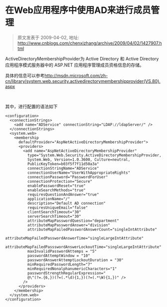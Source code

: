 # 在Web应用程序中使用AD来进行成员管理 
> 原文发表于 2009-04-02, 地址: http://www.cnblogs.com/chenxizhang/archive/2009/04/02/1427907.html 


ActiveDirectoryMembershipProvider为 Active Directory 和 Active Directory 应用程序模式服务器中的 ASP.NET 应用程序管理成员资格信息的存储。

 具体的信息可以参考<http://msdn.microsoft.com/zh-cn/library/system.web.security.activedirectorymembershipprovider(VS.80).aspx>

  

 其中，进行配置的语法如下


```
<configuration>
  <connectionStrings>
    <add name="ADService" connectionString="LDAP://ldapServer/" />
  </connectionStrings>
  <system.web>
    <membership
      defaultProvider="AspNetActiveDirectoryMembershipProvider">
      <providers>
        <add name="AspNetActiveDirectoryMembershipProvider"
          type="System.Web.Security.ActiveDirectoryMembershipProvider,
          System.Web, Version=1.0.3600, Culture=neutral,
          PublicKeyToken=b03f5f7f11d50a3a"
          connectionStringName="ADService"
          connectionUserName="UserWithAppropriateRights"
          connectionPassword="PasswordForUser"
          connectionProtection="Secure"
          enablePasswordReset="true"
          enableSearchMethods="true"
          requiresQuestionAndAnswer="true"
          applicationName="/"
          description="Default AD connection"
          requiresUniqueEmail="false"
          clientSearchTimeout="30"
          serverSearchTimeout="30"
          attributeMapPasswordQuestion="department"
          attributeMapPasswordAnswer="division"
          attributeMapFailedPasswordAnswerCount="singleIntAttribute"
          attributeMapFailedPasswordAnswerTime="singleLargeIntAttribute"
          attributeMapFailedPassswordAnswerLockoutTime="singleLargeIntAttribute"
          maxInvalidPasswordAttemps = "5"
          passwordAttemptWindow = "10"
          passwordAnswerAttemptLockoutDuration = "30"
          minRequiredPasswordLength="7"
          minRequiredNonalphanumericCharacters="1"
          passwordStrengthRegularExpression="
          @\"(?=.{6,})(?=(.*\d){1,})(?=(.*\W){1,})" />
        />
      </providers>
    </membership>
  </system.web>
</configuration>
```
